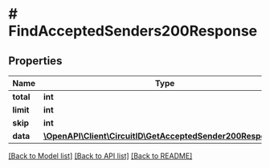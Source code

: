 # # FindAcceptedSenders200Response

## Properties

Name | Type | Description | Notes
------------ | ------------- | ------------- | -------------
**total** | **int** |  |
**limit** | **int** |  |
**skip** | **int** |  |
**data** | [**\OpenAPI\Client\CircuitID\GetAcceptedSender200Response[]**](GetAcceptedSender200Response.md) |  |

[[Back to Model list]](../../README.md#models) [[Back to API list]](../../README.md#endpoints) [[Back to README]](../../README.md)
